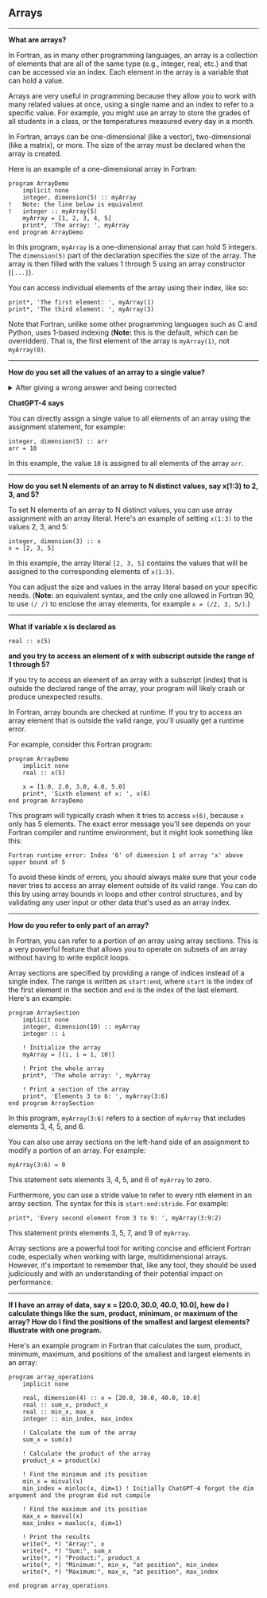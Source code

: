 ## Arrays

---
**What are arrays?**

In Fortran, as in many other programming languages, an array is a collection of elements that are all of the same type (e.g., integer, real, etc.) and that can be accessed via an index. Each element in the array is a variable that can hold a value. 

Arrays are very useful in programming because they allow you to work with many related values at once, using a single name and an index to refer to a specific value. For example, you might use an array to store the grades of all students in a class, or the temperatures measured every day in a month.

In Fortran, arrays can be one-dimensional (like a vector), two-dimensional (like a matrix), or more. The size of the array must be declared when the array is created.

Here is an example of a one-dimensional array in Fortran:

```Fortran
program ArrayDemo
    implicit none
    integer, dimension(5) :: myArray
!   Note: the line below is equivalent
!   integer :: myArray(5) 
    myArray = [1, 2, 3, 4, 5]
    print*, 'The array: ', myArray
end program ArrayDemo
```

In this program, `myArray` is a one-dimensional array that can hold 5 integers. The `dimension(5)` part of the declaration specifies the size of the array. The array is then filled with the values 1 through 5 using an array constructor (`[...]`).

You can access individual elements of the array using their index, like so:

```Fortran
print*, 'The first element: ', myArray(1)
print*, 'The third element: ', myArray(3)
```

Note that Fortran, unlike some other programming languages such as C and Python, uses 1-based indexing (**Note:** this is the default, which can be overridden). That is, the first element of the array is `myArray(1)`, not `myArray(0)`.

---
**How do you set all the values of an array to a single value?**

<details>
  <summary>After giving a wrong answer and being corrected</summary>

To set all the values of an array to a single value in Fortran, you can use the intrinsic function `fill`, which fills an array with a specified value. Here's an example:

```fortran
integer, dimension(5) :: arr
arr = fill(10, size(arr))
```

In this example, the array `arr` is declared as an integer array of size 5. The `fill` function is used to assign the value `10` to all elements of `arr`. The `size` function is used to determine the size of the array, which is then passed as the second argument to `fill`.

After executing this code, all elements of the array `arr` will be set to the value `10`.
    
**No, you would just write "arr = 10" instead of the above. Fortran does not have an intrinsic fill() function.**
</details>

**ChatGPT-4 says**

You can directly assign a single value to all elements of an array using the assignment statement, for example:

```
integer, dimension(5) :: arr
arr = 10
```

In this example, the value `10` is assigned to all elements of the array `arr`.

---
**How do you set N elements of an array to N distinct values, say x(1:3) to 2, 3, and 5?**

To set N elements of an array to N distinct values, you can use array assignment with an array literal. Here's an example of setting `x(1:3)` to the values 2, 3, and 5:

```
integer, dimension(3) :: x
x = [2, 3, 5]
```

In this example, the array literal `[2, 3, 5]` contains the values that will be assigned to the corresponding elements of `x(1:3)`.

You can adjust the size and values in the array literal based on your specific needs. (**Note:** an equivalent syntax, and the only one allowed in Fortran 90, to use `(/ /)` to enclose the array elements, for example `x = (/2, 3, 5/)`.)

---
**What if variable x is declared as**
```
real :: x(5)
```
**and you try to access an element of x with subscript outside the range of 1 through 5?**

If you try to access an element of an array with a subscript (index) that is outside the declared range of the array, your program will likely crash or produce unexpected results. 

In Fortran, array bounds are checked at runtime. If you try to access an array element that is outside the valid range, you'll usually get a runtime error. 

For example, consider this Fortran program:

```Fortran
program ArrayDemo
    implicit none
    real :: x(5)

    x = [1.0, 2.0, 3.0, 4.0, 5.0]
    print*, 'Sixth element of x: ', x(6)
end program ArrayDemo
```

This program will typically crash when it tries to access `x(6)`, because `x` only has 5 elements. The exact error message you'll see depends on your Fortran compiler and runtime environment, but it might look something like this:

```
Fortran runtime error: Index '6' of dimension 1 of array 'x' above upper bound of 5
```

To avoid these kinds of errors, you should always make sure that your code never tries to access an array element outside of its valid range. You can do this by using array bounds in loops and other control structures, and by validating any user input or other data that's used as an array index.

---
**How do you refer to only part of an array?**

In Fortran, you can refer to a portion of an array using array sections. This is a very powerful feature that allows you to operate on subsets of an array without having to write explicit loops.

Array sections are specified by providing a range of indices instead of a single index. The range is written as `start:end`, where `start` is the index of the first element in the section and `end` is the index of the last element. Here's an example:

```Fortran
program ArraySection
    implicit none
    integer, dimension(10) :: myArray
    integer :: i

    ! Initialize the array
    myArray = [(i, i = 1, 10)]

    ! Print the whole array
    print*, 'The whole array: ', myArray

    ! Print a section of the array
    print*, 'Elements 3 to 6: ', myArray(3:6)
end program ArraySection
```

In this program, `myArray(3:6)` refers to a section of `myArray` that includes elements 3, 4, 5, and 6. 

You can also use array sections on the left-hand side of an assignment to modify a portion of an array. For example:

```Fortran
myArray(3:6) = 0
```

This statement sets elements 3, 4, 5, and 6 of `myArray` to zero.

Furthermore, you can use a stride value to refer to every nth element in an array section. The syntax for this is `start:end:stride`. For example:

```Fortran
print*, 'Every second element from 3 to 9: ', myArray(3:9:2)
```

This statement prints elements 3, 5, 7, and 9 of `myArray`.

Array sections are a powerful tool for writing concise and efficient Fortran code, especially when working with large, multidimensional arrays. However, it's important to remember that, like any tool, they should be used judiciously and with an understanding of their potential impact on performance.

---
**If I have an array of data, say x = [20.0, 30.0, 40.0, 10.0], how do I calculate things like the sum, product, minimum, or maximum of the array? How do I find the positions of the smallest and largest elements? Illustrate with one program.**

Here's an example program in Fortran that calculates the sum, product, minimum, maximum, and positions of the smallest and largest elements in an array:

```Fortran
program array_operations
    implicit none
    
    real, dimension(4) :: x = [20.0, 30.0, 40.0, 10.0]
    real :: sum_x, product_x
    real :: min_x, max_x
    integer :: min_index, max_index
    
    ! Calculate the sum of the array
    sum_x = sum(x)
    
    ! Calculate the product of the array
    product_x = product(x)
    
    ! Find the minimum and its position
    min_x = minval(x)
    min_index = minloc(x, dim=1) ! Initially ChatGPT-4 forgot the dim argument and the program did not compile
    
    ! Find the maximum and its position
    max_x = maxval(x)
    max_index = maxloc(x, dim=1)
    
    ! Print the results
    write(*, *) "Array:", x
    write(*, *) "Sum:", sum_x
    write(*, *) "Product:", product_x
    write(*, *) "Minimum:", min_x, "at position", min_index
    write(*, *) "Maximum:", max_x, "at position", max_index
    
end program array_operations
```
